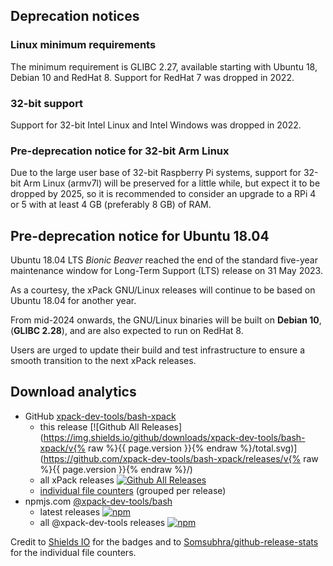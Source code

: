
## Deprecation notices

### Linux minimum requirements

The minimum requirement is GLIBC 2.27, available starting
with Ubuntu 18, Debian 10 and RedHat 8.
Support for RedHat 7 was dropped in 2022.

### 32-bit support

Support for 32-bit Intel Linux and Intel Windows was
dropped in 2022.

### Pre-deprecation notice for 32-bit Arm Linux

Due to the large user base of 32-bit Raspberry Pi systems,
support for 32-bit Arm Linux (armv7l) will be preserved
for a little while, but expect it to be dropped by 2025,
so it is recommended to consider an upgrade to a RPi 4 or 5 with
at least 4 GB (preferably 8 GB) of RAM.

## Pre-deprecation notice for Ubuntu 18.04

Ubuntu 18.04 LTS _Bionic Beaver_ reached the end of the standard five-year
maintenance window for Long-Term Support (LTS) release on 31 May 2023.

As a courtesy, the xPack GNU/Linux releases will continue to be based on
Ubuntu 18.04 for another year.

From mid-2024 onwards, the GNU/Linux binaries will be built on **Debian 10**,
(**GLIBC 2.28**), and are also expected to run on RedHat 8.

Users are urged to update their build and test infrastructure to
ensure a smooth transition to the next xPack releases.

## Download analytics

- GitHub [xpack-dev-tools/bash-xpack](https://github.com/xpack-dev-tools/bash-xpack/)
  - this release [![Github All Releases](https://img.shields.io/github/downloads/xpack-dev-tools/bash-xpack/v{% raw %}{{ page.version }}{% endraw %}/total.svg)](https://github.com/xpack-dev-tools/bash-xpack/releases/v{% raw %}{{ page.version }}{% endraw %}/)
  - all xPack releases [![Github All Releases](https://img.shields.io/github/downloads/xpack-dev-tools/bash-xpack/total.svg)](https://github.com/xpack-dev-tools/bash-xpack/releases/)
  - [individual file counters](https://somsubhra.github.io/github-release-stats/?username=xpack-dev-tools&repository=bash-xpack) (grouped per release)
- npmjs.com [@xpack-dev-tools/bash](https://www.npmjs.com/package/@xpack-dev-tools/bash)
  - latest releases [![npm](https://img.shields.io/npm/dw/@xpack-dev-tools/bash.svg)](https://www.npmjs.com/package/@xpack-dev-tools/bash/)
  - all @xpack-dev-tools releases [![npm](https://img.shields.io/npm/dt/@xpack-dev-tools/bash.svg)](https://www.npmjs.com/package/@xpack-dev-tools/bash/)

Credit to [Shields IO](https://shields.io) for the badges and to
[Somsubhra/github-release-stats](https://github.com/Somsubhra/github-release-stats)
for the individual file counters.
